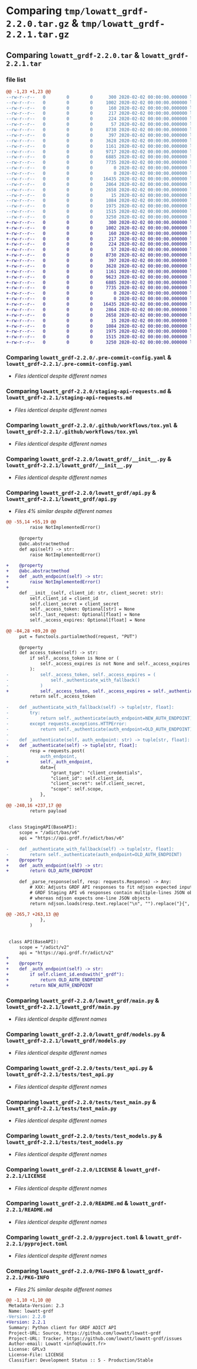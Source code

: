 # Comparing `tmp/lowatt_grdf-2.2.0.tar.gz` & `tmp/lowatt_grdf-2.2.1.tar.gz`

## Comparing `lowatt_grdf-2.2.0.tar` & `lowatt_grdf-2.2.1.tar`

### file list

```diff
@@ -1,23 +1,23 @@
--rw-r--r--   0        0        0      300 2020-02-02 00:00:00.000000 lowatt_grdf-2.2.0/.flake8
--rw-r--r--   0        0        0     1002 2020-02-02 00:00:00.000000 lowatt_grdf-2.2.0/.pre-commit-config.yaml
--rw-r--r--   0        0        0      160 2020-02-02 00:00:00.000000 lowatt_grdf-2.2.0/MANIFEST.in
--rw-r--r--   0        0        0      217 2020-02-02 00:00:00.000000 lowatt_grdf-2.2.0/dev-requirements.txt
--rw-r--r--   0        0        0      224 2020-02-02 00:00:00.000000 lowatt_grdf-2.2.0/mypy.ini
--rw-r--r--   0        0        0       57 2020-02-02 00:00:00.000000 lowatt_grdf-2.2.0/pytest.ini
--rw-r--r--   0        0        0     8730 2020-02-02 00:00:00.000000 lowatt_grdf-2.2.0/staging-api-requests.md
--rw-r--r--   0        0        0      397 2020-02-02 00:00:00.000000 lowatt_grdf-2.2.0/tox.ini
--rw-r--r--   0        0        0     3628 2020-02-02 00:00:00.000000 lowatt_grdf-2.2.0/.github/workflows/tox.yml
--rw-r--r--   0        0        0     1161 2020-02-02 00:00:00.000000 lowatt_grdf-2.2.0/lowatt_grdf/__init__.py
--rw-r--r--   0        0        0     9717 2020-02-02 00:00:00.000000 lowatt_grdf-2.2.0/lowatt_grdf/api.py
--rw-r--r--   0        0        0     6885 2020-02-02 00:00:00.000000 lowatt_grdf-2.2.0/lowatt_grdf/main.py
--rw-r--r--   0        0        0     7735 2020-02-02 00:00:00.000000 lowatt_grdf-2.2.0/lowatt_grdf/models.py
--rw-r--r--   0        0        0        0 2020-02-02 00:00:00.000000 lowatt_grdf-2.2.0/lowatt_grdf/py.typed
--rw-r--r--   0        0        0        0 2020-02-02 00:00:00.000000 lowatt_grdf-2.2.0/tests/__init__.py
--rw-r--r--   0        0        0    16435 2020-02-02 00:00:00.000000 lowatt_grdf-2.2.0/tests/test_api.py
--rw-r--r--   0        0        0     2864 2020-02-02 00:00:00.000000 lowatt_grdf-2.2.0/tests/test_main.py
--rw-r--r--   0        0        0     2658 2020-02-02 00:00:00.000000 lowatt_grdf-2.2.0/tests/test_models.py
--rw-r--r--   0        0        0       15 2020-02-02 00:00:00.000000 lowatt_grdf-2.2.0/.gitignore
--rw-r--r--   0        0        0     1084 2020-02-02 00:00:00.000000 lowatt_grdf-2.2.0/LICENSE
--rw-r--r--   0        0        0     1975 2020-02-02 00:00:00.000000 lowatt_grdf-2.2.0/README.md
--rw-r--r--   0        0        0     1515 2020-02-02 00:00:00.000000 lowatt_grdf-2.2.0/pyproject.toml
--rw-r--r--   0        0        0     3250 2020-02-02 00:00:00.000000 lowatt_grdf-2.2.0/PKG-INFO
+-rw-r--r--   0        0        0      300 2020-02-02 00:00:00.000000 lowatt_grdf-2.2.1/.flake8
+-rw-r--r--   0        0        0     1002 2020-02-02 00:00:00.000000 lowatt_grdf-2.2.1/.pre-commit-config.yaml
+-rw-r--r--   0        0        0      160 2020-02-02 00:00:00.000000 lowatt_grdf-2.2.1/MANIFEST.in
+-rw-r--r--   0        0        0      217 2020-02-02 00:00:00.000000 lowatt_grdf-2.2.1/dev-requirements.txt
+-rw-r--r--   0        0        0      224 2020-02-02 00:00:00.000000 lowatt_grdf-2.2.1/mypy.ini
+-rw-r--r--   0        0        0       57 2020-02-02 00:00:00.000000 lowatt_grdf-2.2.1/pytest.ini
+-rw-r--r--   0        0        0     8730 2020-02-02 00:00:00.000000 lowatt_grdf-2.2.1/staging-api-requests.md
+-rw-r--r--   0        0        0      397 2020-02-02 00:00:00.000000 lowatt_grdf-2.2.1/tox.ini
+-rw-r--r--   0        0        0     3628 2020-02-02 00:00:00.000000 lowatt_grdf-2.2.1/.github/workflows/tox.yml
+-rw-r--r--   0        0        0     1161 2020-02-02 00:00:00.000000 lowatt_grdf-2.2.1/lowatt_grdf/__init__.py
+-rw-r--r--   0        0        0     9623 2020-02-02 00:00:00.000000 lowatt_grdf-2.2.1/lowatt_grdf/api.py
+-rw-r--r--   0        0        0     6885 2020-02-02 00:00:00.000000 lowatt_grdf-2.2.1/lowatt_grdf/main.py
+-rw-r--r--   0        0        0     7735 2020-02-02 00:00:00.000000 lowatt_grdf-2.2.1/lowatt_grdf/models.py
+-rw-r--r--   0        0        0        0 2020-02-02 00:00:00.000000 lowatt_grdf-2.2.1/lowatt_grdf/py.typed
+-rw-r--r--   0        0        0        0 2020-02-02 00:00:00.000000 lowatt_grdf-2.2.1/tests/__init__.py
+-rw-r--r--   0        0        0    16435 2020-02-02 00:00:00.000000 lowatt_grdf-2.2.1/tests/test_api.py
+-rw-r--r--   0        0        0     2864 2020-02-02 00:00:00.000000 lowatt_grdf-2.2.1/tests/test_main.py
+-rw-r--r--   0        0        0     2658 2020-02-02 00:00:00.000000 lowatt_grdf-2.2.1/tests/test_models.py
+-rw-r--r--   0        0        0       15 2020-02-02 00:00:00.000000 lowatt_grdf-2.2.1/.gitignore
+-rw-r--r--   0        0        0     1084 2020-02-02 00:00:00.000000 lowatt_grdf-2.2.1/LICENSE
+-rw-r--r--   0        0        0     1975 2020-02-02 00:00:00.000000 lowatt_grdf-2.2.1/README.md
+-rw-r--r--   0        0        0     1515 2020-02-02 00:00:00.000000 lowatt_grdf-2.2.1/pyproject.toml
+-rw-r--r--   0        0        0     3250 2020-02-02 00:00:00.000000 lowatt_grdf-2.2.1/PKG-INFO
```

### Comparing `lowatt_grdf-2.2.0/.pre-commit-config.yaml` & `lowatt_grdf-2.2.1/.pre-commit-config.yaml`

 * *Files identical despite different names*

### Comparing `lowatt_grdf-2.2.0/staging-api-requests.md` & `lowatt_grdf-2.2.1/staging-api-requests.md`

 * *Files identical despite different names*

### Comparing `lowatt_grdf-2.2.0/.github/workflows/tox.yml` & `lowatt_grdf-2.2.1/.github/workflows/tox.yml`

 * *Files identical despite different names*

### Comparing `lowatt_grdf-2.2.0/lowatt_grdf/__init__.py` & `lowatt_grdf-2.2.1/lowatt_grdf/__init__.py`

 * *Files identical despite different names*

### Comparing `lowatt_grdf-2.2.0/lowatt_grdf/api.py` & `lowatt_grdf-2.2.1/lowatt_grdf/api.py`

 * *Files 4% similar despite different names*

```diff
@@ -55,14 +55,19 @@
         raise NotImplementedError()
 
     @property
     @abc.abstractmethod
     def api(self) -> str:
         raise NotImplementedError()
 
+    @property
+    @abc.abstractmethod
+    def _auth_endpoint(self) -> str:
+        raise NotImplementedError()
+
     def __init__(self, client_id: str, client_secret: str):
         self.client_id = client_id
         self.client_secret = client_secret
         self._access_token: Optional[str] = None
         self._last_request: Optional[float] = None
         self._access_expires: Optional[float] = None
 
@@ -84,28 +89,20 @@
     put = functools.partialmethod(request, "PUT")
 
     @property
     def access_token(self) -> str:
         if self._access_token is None or (
             self._access_expires is not None and self._access_expires < time.time()
         ):
-            self._access_token, self._access_expires = (
-                self._authenticate_with_fallback()
-            )
+            self._access_token, self._access_expires = self._authenticate()
         return self._access_token
 
-    def _authenticate_with_fallback(self) -> tuple[str, float]:
-        try:
-            return self._authenticate(auth_endpoint=NEW_AUTH_ENDPOINT)
-        except requests.exceptions.HTTPError:
-            return self._authenticate(auth_endpoint=OLD_AUTH_ENDPOINT)
-
-    def _authenticate(self, auth_endpoint: str) -> tuple[str, float]:
+    def _authenticate(self) -> tuple[str, float]:
         resp = requests.post(
-            auth_endpoint,
+            self._auth_endpoint,
             data={
                 "grant_type": "client_credentials",
                 "client_id": self.client_id,
                 "client_secret": self.client_secret,
                 "scope": self.scope,
             },
         )
@@ -240,16 +237,17 @@
         return payload
 
 
 class StagingAPI(BaseAPI):
     scope = "/adict/bas/v6"
     api = "https://api.grdf.fr/adict/bas/v6"
 
-    def _authenticate_with_fallback(self) -> tuple[str, float]:
-        return self._authenticate(auth_endpoint=OLD_AUTH_ENDPOINT)
+    @property
+    def _auth_endpoint(self) -> str:
+        return OLD_AUTH_ENDPOINT
 
     def _parse_response(self, resp: requests.Response) -> Any:
         # XXX: Adjusts GRDF API responses to fit ndjson expected input because
         # GRDF Staging API v6 responses contain multiple-lines JSON objects
         # whereas ndjson expects one-line JSON objects
         return ndjson.loads(resp.text.replace("\n", "").replace("}{", "}\n{"))
 
@@ -265,7 +263,13 @@
             },
         )
 
 
 class API(BaseAPI):
     scope = "/adict/v2"
     api = "https://api.grdf.fr/adict/v2"
+
+    @property
+    def _auth_endpoint(self) -> str:
+        if self.client_id.endswith("_grdf"):
+            return OLD_AUTH_ENDPOINT
+        return NEW_AUTH_ENDPOINT
```

### Comparing `lowatt_grdf-2.2.0/lowatt_grdf/main.py` & `lowatt_grdf-2.2.1/lowatt_grdf/main.py`

 * *Files identical despite different names*

### Comparing `lowatt_grdf-2.2.0/lowatt_grdf/models.py` & `lowatt_grdf-2.2.1/lowatt_grdf/models.py`

 * *Files identical despite different names*

### Comparing `lowatt_grdf-2.2.0/tests/test_api.py` & `lowatt_grdf-2.2.1/tests/test_api.py`

 * *Files identical despite different names*

### Comparing `lowatt_grdf-2.2.0/tests/test_main.py` & `lowatt_grdf-2.2.1/tests/test_main.py`

 * *Files identical despite different names*

### Comparing `lowatt_grdf-2.2.0/tests/test_models.py` & `lowatt_grdf-2.2.1/tests/test_models.py`

 * *Files identical despite different names*

### Comparing `lowatt_grdf-2.2.0/LICENSE` & `lowatt_grdf-2.2.1/LICENSE`

 * *Files identical despite different names*

### Comparing `lowatt_grdf-2.2.0/README.md` & `lowatt_grdf-2.2.1/README.md`

 * *Files identical despite different names*

### Comparing `lowatt_grdf-2.2.0/pyproject.toml` & `lowatt_grdf-2.2.1/pyproject.toml`

 * *Files identical despite different names*

### Comparing `lowatt_grdf-2.2.0/PKG-INFO` & `lowatt_grdf-2.2.1/PKG-INFO`

 * *Files 2% similar despite different names*

```diff
@@ -1,10 +1,10 @@
 Metadata-Version: 2.3
 Name: lowatt-grdf
-Version: 2.2.0
+Version: 2.2.1
 Summary: Python client for GRDF ADICT API
 Project-URL: Source, https://github.com/lowatt/lowatt-grdf
 Project-URL: Tracker, https://github.com/lowatt/lowatt-grdf/issues
 Author-email: Lowatt <info@lowatt.fr>
 License: GPLv3
 License-File: LICENSE
 Classifier: Development Status :: 5 - Production/Stable
```

